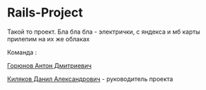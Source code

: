 # Rails-Project

Такой то проект. Бла бла бла - электрички,  с яндекса и мб карты прилепим на их же облаках

Команда :

[Горюнов Антон Дмитриевич](https://github.com/gerafko)

[Киляков Данил Александрович](https://github.com/DanilKilyakov) - руководитель проекта
